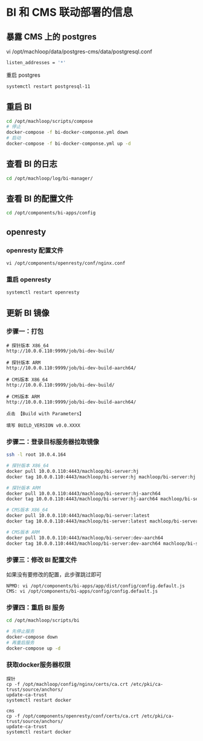 # BI 和 CMS 联动部署的信息

## 暴露 CMS 上的 postgres

vi /opt/machloop/data/postgres-cms/data/postgresql.conf

```sh
listen_addresses = '*'
```

重启 postgres

```sh
systemctl restart postgresql-11
```

## 重启 BI

```sh
cd /opt/machloop/scripts/compose
# 停止
docker-compose -f bi-docker-componse.yml down
# 启动
docker-compose -f bi-docker-componse.yml up -d
```

## 查看 BI 的日志

```sh
cd /opt/machloop/log/bi-manager/
```

## 查看 BI 的配置文件

```sh
cd /opt/components/bi-apps/config
```

## openresty

### openresty 配置文件

`vi /opt/components/openresty/conf/nginx.conf`

### 重启 openresty

```sh
systemctl restart openresty
```

## 更新 BI 镜像

### 步骤一：打包

```
# 探针版本 X86_64
http://10.0.0.110:9999/job/bi-dev-build/

# 探针版本 ARM
http://10.0.0.110:9999/job/bi-dev-build-aarch64/

# CMS版本 X86_64
http://10.0.0.110:9999/job/bi-dev-build/

# CMS版本 ARM
http://10.0.0.110:9999/job/bi-dev-build-aarch64/

点击 【Build with Parameters】

填写 BUILD_VERSION v0.0.XXXX
```

### 步骤二：登录目标服务器拉取镜像

```sh
ssh -l root 10.0.4.164

# 探针版本 X86_64
docker pull 10.0.0.110:4443/machloop/bi-server:hj
docker tag 10.0.0.110:4443/machloop/bi-server:hj machloop/bi-server:hj

# 探针版本 ARM
docker pull 10.0.0.110:4443/machloop/bi-server:hj-aarch64
docker tag 10.0.0.110:4443/machloop/bi-server:hj-aarch64 machloop/bi-server:hj

# CMS版本 X86_64
docker pull 10.0.0.110:4443/machloop/bi-server:latest
docker tag 10.0.0.110:4443/machloop/bi-server:latest machloop/bi-server:latest

# CMS版本 ARM
docker pull 10.0.0.110:4443/machloop/bi-server:dev-aarch64
docker tag 10.0.0.110:4443/machloop/bi-server:dev-aarch64 machloop/bi-server:latest
```

### 步骤三：修改 BI 配置文件

如果没有要修改的配置，此步骤跳过即可

```
NPMD: vi /opt/components/bi-apps/app/dist/config/config.default.js
CMS: vi /opt/components/bi-apps/config/config.default.js
```

### 步骤四：重启 BI 服务

```sh
cd /opt/machloop/scripts/bi

# 先停止服务
docker-compose down
# 再重启服务
docker-compose up -d
```


### 获取docker服务器权限
```
探针
cp -f /opt/machloop/config/nginx/certs/ca.crt /etc/pki/ca-trust/source/anchors/
update-ca-trust
systemctl restart docker

cms
cp -f /opt/components/openresty/conf/certs/ca.crt /etc/pki/ca-trust/source/anchors/
update-ca-trust
systemctl restart docker
```